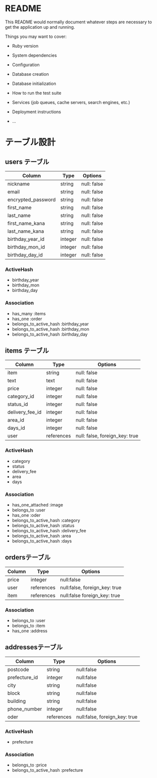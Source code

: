 # README

This README would normally document whatever steps are necessary to get the
application up and running.

Things you may want to cover:

* Ruby version

* System dependencies

* Configuration

* Database creation

* Database initialization

* How to run the test suite

* Services (job queues, cache servers, search engines, etc.)

* Deployment instructions

* ...

# テーブル設計

## users テーブル

| Column              | Type      | Options     |
| ------------------- | --------- | ----------- |
| nickname            | string    | null: false |
| email               | string    | null: false |
| encrypted_password  | string    | null: false |
| first_name          | string    | null: false |
| last_name           | string    | null: false |
| first_name_kana     | string    | null: false |
| last_name_kana      | string    | null: false |
| birthday_year_id    | integer   | null: false |
| birthday_mon_id     | integer   | null: false |
| birthday_day_id     | integer   | null: false |


### ActiveHash

- birthday_year
- birthday_mon
- birthday_day


### Association

- has_many :items
- has_one :order
- belongs_to_active_hash :birthday_year
- belongs_to_active_hash :birthday_mon
- belongs_to_active_hash :birthday_day

## items テーブル

| Column          | Type    | Options     |
| --------------- | ------- | ----------- |
| item            | string  | null: false |
| text            | text    | null: false |
| price           | integer | null: false |
| category_id     | integer | null: false |
| status_id       | integer | null: false |
| delivery_fee_id | integer | null: false |
| area_id         | integer | null: false |
| days_id         | integer | null: false |
| user            | references | null: false, foreign_key: true | 
 

### ActiveHash
- category
- status
- delivery_fee
- area
- days

### Association

- has_one_attached :image
- belongs_to :user
- has_one :oder
- belongs_to_active_hash :category
- belongs_to_active_hash :status
- belongs_to_active_hash :delivery_fee
- belongs_to_active_hash :area
- belongs_to_active_hash :days


##  ordersテーブル

| Column  | Type       | Options                        |
| ------- | ---------- | ------------------------------ |
| price   | integer    | null:false                     |
| user    | references | null:false, foreign_key: true  |
| item    | references | null:false  foreign_key: true  |



### Association

- belongs_to :user
- belongs_to :item
- has_one :address

##  addressesテーブル

| Column         | Type       | Options                        |
| -------------- | ---------- | ------------------------------ |
| postcode       | string     | null:false                     |
| prefecture_id  | integer    | null:false                     |
| city           | string     | null:false                     |
| block          | string     | null:false                     |
| building       | string     | null:false                     |
| phone_number   | integer    | null:false                     |
| oder           | references | null:false, foreign_key: true  |



### ActiveHash

- prefecture

### Association

- belongs_to :price
- belongs_to_active_hash :prefecture
